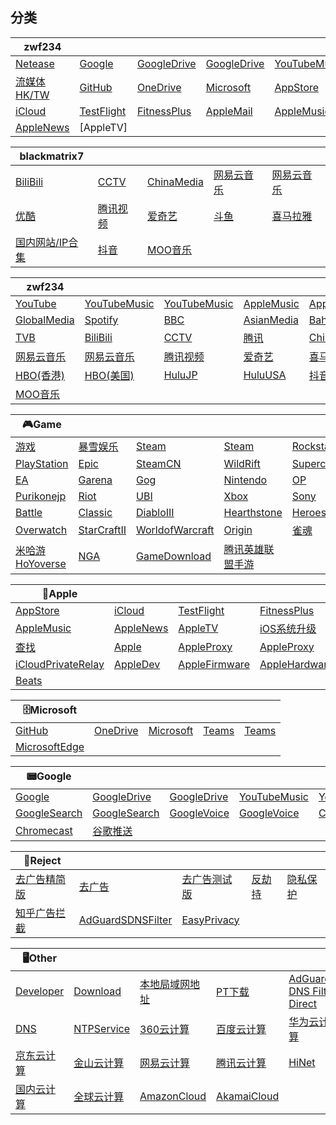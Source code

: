 ## 分类




|zwf234|  |  |  |  |
| ---- | ---- | ---- | ---- | ---- |
|[Netease](https://raw.githubusercontent.com/dsvip/Quantumult-X/master/on1y/rule/) |[Google](https://raw.githubusercontent.com/dsvip/Quantumult-X/master/on1y/rule/Google) |[GoogleDrive](https://raw.githubusercontent.com/dsvip/Quantumult-X/master/on1y/rule/GoogleDrive) |[GoogleDrive](https://raw.githubusercontent.com/dsvip/Quantumult-X/master/on1y/rule/GoogleDrive) |[YouTubeMusic](https://raw.githubusercontent.com/dsvip/Quantumult-X/master/on1y/rule/YouTubeMusic) ||||
|[流媒体HK/TW](https://raw.githubusercontent.com/dsvip/Quantumult-X/master/on1y/rule/zwf234_hk-tw.list) |[GitHub](https://raw.githubusercontent.com/dsvip/Quantumult-X/master/on1y/rule/GitHub) |[OneDrive](https://raw.githubusercontent.com/dsvip/Quantumult-X/master/on1y/rule/OneDrive) |[Microsoft](https://raw.githubusercontent.com/dsvip/Quantumult-X/master/on1y/rule/Microsoft) |[AppStore](https://raw.githubusercontent.com/dsvip/Quantumult-X/master/on1y/rule/AppStore) |||
|[iCloud](https://raw.githubusercontent.com/dsvip/Quantumult-X/master/on1y/rule/iCloud) |[TestFlight](https://raw.githubusercontent.com/dsvip/Quantumult-X/master/on1y/rule/TestFlight) |[FitnessPlus](https://raw.githubusercontent.com/dsvip/Quantumult-X/master/on1y/rule/FitnessPlus) |[AppleMail](https://raw.githubusercontent.com/dsvip/Quantumult-X/master/on1y/rule/AppleMail) |[AppleMusic](https://raw.githubusercontent.com/dsvip/Quantumult-X/master/on1y/rule/AppleMusic) ||
|[AppleNews](https://raw.githubusercontent.com/dsvip/Quantumult-X/master/on1y/rule/AppleNews) |[AppleTV]

|blackmatrix7|  |  |  |  |
| ---- | ---- | ---- | ---- | ---- |
|[BiliBili](https://raw.githubusercontent.com/dsvip/Quantumult-X/master/on1y/rule/BiliBili) |[CCTV](https://raw.githubusercontent.com/dsvip/Quantumult-X/master/on1y/rule/CCTV) |[ChinaMedia](https://raw.githubusercontent.com/dsvip/Quantumult-X/master/on1y/rule/ChinaMedia) |[网易云音乐](https://raw.githubusercontent.com/dsvip/Quantumult-X/master/on1y/rule/NetEaseMusic) |[网易云音乐](https://raw.githubusercontent.com/dsvip/Quantumult-X/master/on1y/rule/NetEaseMusic) ||||
|[优酷](https://raw.githubusercontent.com/dsvip/Quantumult-X/master/on1y/rule/Youku) |[腾讯视频](https://raw.githubusercontent.com/dsvip/Quantumult-X/master/on1y/rule/TencentVideo) |[爱奇艺](https://raw.githubusercontent.com/dsvip/Quantumult-X/master/on1y/rule/iQIYI) |[斗鱼](https://raw.githubusercontent.com/dsvip/Quantumult-X/master/on1y/rule/Douyu) |[喜马拉雅](https://raw.githubusercontent.com/dsvip/Quantumult-X/master/on1y/rule/Himalaya) |||
|[国内网站/IP合集](https://raw.githubusercontent.com/dsvip/Quantumult-X/master/on1y/rule/ChinaMax) |[抖音](https://raw.githubusercontent.com/dsvip/Quantumult-X/master/on1y/rule/DouYin) |[MOO音乐](https://raw.githubusercontent.com/dsvip/Quantumult-X/master/on1y/rule/MOOMusic) ||


|zwf234|  |  |  |  |
| ---- | ---- | ---- | ---- | ---- |
|[YouTube](https://raw.githubusercontent.com/dsvip/Quantumult-X/master/on1y/rule/YouTube) |[YouTubeMusic](https://raw.githubusercontent.com/dsvip/Quantumult-X/master/on1y/rule/YouTubeMusic) |[YouTubeMusic](https://raw.githubusercontent.com/dsvip/Quantumult-X/master/on1y/rule/YouTubeMusic) |[AppleMusic](https://raw.githubusercontent.com/dsvip/Quantumult-X/master/on1y/rule/AppleMusic) |[AppleTV](https://raw.githubusercontent.com/dsvip/Quantumult-X/master/on1y/rule/AppleTV) ||||
|[GlobalMedia](https://raw.githubusercontent.com/dsvip/Quantumult-X/master/on1y/rule/GlobalMedia) |[Spotify](https://raw.githubusercontent.com/dsvip/Quantumult-X/master/on1y/rule/Spotify) |[BBC](https://raw.githubusercontent.com/dsvip/Quantumult-X/master/on1y/rule/BBC) |[AsianMedia](https://raw.githubusercontent.com/dsvip/Quantumult-X/master/on1y/rule/AsianMedia) |[Bahamut](https://raw.githubusercontent.com/dsvip/Quantumult-X/master/on1y/rule/Bahamut) |||
|[TVB](https://raw.githubusercontent.com/dsvip/Quantumult-X/master/on1y/rule/TVB) |[BiliBili](https://raw.githubusercontent.com/dsvip/Quantumult-X/master/on1y/rule/BiliBili) |[CCTV](https://raw.githubusercontent.com/dsvip/Quantumult-X/master/on1y/rule/CCTV) |[腾讯](https://raw.githubusercontent.com/dsvip/Quantumult-X/master/on1y/rule/Tencent) |[ChinaMedia](https://raw.githubusercontent.com/dsvip/Quantumult-X/master/on1y/rule/ChinaMedia) ||
|[网易云音乐](https://raw.githubusercontent.com/dsvip/Quantumult-X/master/on1y/rule/NetEaseMusic) |[网易云音乐](https://raw.githubusercontent.com/dsvip/Quantumult-X/master/on1y/rule/NetEaseMusic) |[腾讯视频](https://raw.githubusercontent.com/dsvip/Quantumult-X/master/on1y/rule/TencentVideo) |[爱奇艺](https://raw.githubusercontent.com/dsvip/Quantumult-X/master/on1y/rule/iQIYI) |[喜马拉雅](https://raw.githubusercontent.com/dsvip/Quantumult-X/master/on1y/rule/Himalaya) |
|[HBO(香港)](https://raw.githubusercontent.com/dsvip/Quantumult-X/master/on1y/rule/HBOHK) |[HBO(美国)](https://raw.githubusercontent.com/dsvip/Quantumult-X/master/on1y/rule/HBOUSA) |[HuluJP](https://raw.githubusercontent.com/dsvip/Quantumult-X/master/on1y/rule/HuluJP) |[HuluUSA](https://raw.githubusercontent.com/dsvip/Quantumult-X/master/on1y/rule/HuluUSA) |[抖音](https://raw.githubusercontent.com/dsvip/Quantumult-X/master/on1y/rule/DouYin) |
|[MOO音乐](https://raw.githubusercontent.com/dsvip/Quantumult-X/master/on1y/rule/MOOMusic) |


|🎮Game|  |  |  |  |
| ---- | ---- | ---- | ---- | ---- |
|[游戏](https://raw.githubusercontent.com/dsvip/Quantumult-X/master/on1y/rule/Game) |[暴雪娱乐](https://raw.githubusercontent.com/dsvip/Quantumult-X/master/on1y/rule/Blizzard) |[Steam](https://raw.githubusercontent.com/dsvip/Quantumult-X/master/on1y/rule/Steam) |[Steam](https://raw.githubusercontent.com/dsvip/Quantumult-X/master/on1y/rule/Steam) |[Rockstar](https://raw.githubusercontent.com/dsvip/Quantumult-X/master/on1y/rule/Rockstar) ||||
|[PlayStation](https://raw.githubusercontent.com/dsvip/Quantumult-X/master/on1y/rule/PlayStation) |[Epic](https://raw.githubusercontent.com/dsvip/Quantumult-X/master/on1y/rule/Epic) |[SteamCN](https://raw.githubusercontent.com/dsvip/Quantumult-X/master/on1y/rule/SteamCN) |[WildRift](https://raw.githubusercontent.com/dsvip/Quantumult-X/master/on1y/rule/WildRift) |[Supercell](https://raw.githubusercontent.com/dsvip/Quantumult-X/master/on1y/rule/Supercell) |||
|[EA](https://raw.githubusercontent.com/dsvip/Quantumult-X/master/on1y/rule/EA) |[Garena](https://raw.githubusercontent.com/dsvip/Quantumult-X/master/on1y/rule/Garena) |[Gog](https://raw.githubusercontent.com/dsvip/Quantumult-X/master/on1y/rule/Gog) |[Nintendo](https://raw.githubusercontent.com/dsvip/Quantumult-X/master/on1y/rule/Nintendo) |[OP](https://raw.githubusercontent.com/dsvip/Quantumult-X/master/on1y/rule/OP) ||
|[Purikonejp](https://raw.githubusercontent.com/dsvip/Quantumult-X/master/on1y/rule/Purikonejp) |[Riot](https://raw.githubusercontent.com/dsvip/Quantumult-X/master/on1y/rule/Riot) |[UBI](https://raw.githubusercontent.com/dsvip/Quantumult-X/master/on1y/rule/UBI) |[Xbox](https://raw.githubusercontent.com/dsvip/Quantumult-X/master/on1y/rule/Xbox) |[Sony](https://raw.githubusercontent.com/dsvip/Quantumult-X/master/on1y/rule/Sony) |
|[Battle](https://raw.githubusercontent.com/dsvip/Quantumult-X/master/on1y/rule/Battle) |[Classic](https://raw.githubusercontent.com/dsvip/Quantumult-X/master/on1y/rule/Classic) |[DiabloIII](https://raw.githubusercontent.com/dsvip/Quantumult-X/master/on1y/rule/DiabloIII) |[Hearthstone](https://raw.githubusercontent.com/dsvip/Quantumult-X/master/on1y/rule/Hearthstone) |[HeroesoftheStorm](https://raw.githubusercontent.com/dsvip/Quantumult-X/master/on1y/rule/HeroesoftheStorm) |
|[Overwatch](https://raw.githubusercontent.com/dsvip/Quantumult-X/master/on1y/rule/Overwatch) |[StarCraftII](https://raw.githubusercontent.com/dsvip/Quantumult-X/master/on1y/rule/StarCraftII) |[WorldofWarcraft](https://raw.githubusercontent.com/dsvip/Quantumult-X/master/on1y/rule/WorldofWarcraft) |[Origin](https://raw.githubusercontent.com/dsvip/Quantumult-X/master/on1y/rule/Origin) |[雀魂](https://raw.githubusercontent.com/dsvip/Quantumult-X/master/on1y/rule/Majsoul) |
|[米哈游HoYoverse](https://raw.githubusercontent.com/dsvip/Quantumult-X/master/on1y/rule/HoYoverse) |[NGA](https://raw.githubusercontent.com/dsvip/Quantumult-X/master/on1y/rule/NGA) |[GameDownload](https://raw.githubusercontent.com/dsvip/Quantumult-X/master/on1y/rule/Game/GameDownload) |[腾讯英雄联盟手游](https://raw.githubusercontent.com/dsvip/Quantumult-X/master/on1y/rule/Game/TencentLoLMobile) |


|🍎Apple|  |  |  |  |
| ---- | ---- | ---- | ---- | ---- |
|[AppStore](https://raw.githubusercontent.com/dsvip/Quantumult-X/master/on1y/rule/AppStore) |[iCloud](https://raw.githubusercontent.com/dsvip/Quantumult-X/master/on1y/rule/iCloud) |[TestFlight](https://raw.githubusercontent.com/dsvip/Quantumult-X/master/on1y/rule/TestFlight) |[FitnessPlus](https://raw.githubusercontent.com/dsvip/Quantumult-X/master/on1y/rule/FitnessPlus) |[AppleMail](https://raw.githubusercontent.com/dsvip/Quantumult-X/master/on1y/rule/AppleMail) ||||
|[AppleMusic](https://raw.githubusercontent.com/dsvip/Quantumult-X/master/on1y/rule/AppleMusic) |[AppleNews](https://raw.githubusercontent.com/dsvip/Quantumult-X/master/on1y/rule/AppleNews) |[AppleTV](https://raw.githubusercontent.com/dsvip/Quantumult-X/master/on1y/rule/AppleTV) |[iOS系统升级](https://raw.githubusercontent.com/dsvip/Quantumult-X/master/on1y/rule/SystemOTA) |[Siri](https://raw.githubusercontent.com/dsvip/Quantumult-X/master/on1y/rule/Siri) |||
|[查找](https://raw.githubusercontent.com/dsvip/Quantumult-X/master/on1y/rule/FindMy) |[Apple](https://raw.githubusercontent.com/dsvip/Quantumult-X/master/on1y/rule/Apple) |[AppleProxy](https://raw.githubusercontent.com/dsvip/Quantumult-X/master/on1y/rule/AppleProxy) |[AppleProxy](https://raw.githubusercontent.com/dsvip/Quantumult-X/master/on1y/rule/AppleProxy) |[iCloudPrivateRelay](https://raw.githubusercontent.com/dsvip/Quantumult-X/master/on1y/rule/iCloudPrivateRelay) ||
|[iCloudPrivateRelay](https://raw.githubusercontent.com/dsvip/Quantumult-X/master/on1y/rule/iCloudPrivateRelay) |[AppleDev](https://raw.githubusercontent.com/dsvip/Quantumult-X/master/on1y/rule/AppleDev) |[AppleFirmware](https://raw.githubusercontent.com/dsvip/Quantumult-X/master/on1y/rule/AppleFirmware) |[AppleHardware](https://raw.githubusercontent.com/dsvip/Quantumult-X/master/on1y/rule/AppleHardware) |[AppleMedia](https://raw.githubusercontent.com/dsvip/Quantumult-X/master/on1y/rule/AppleMedia) |
|[Beats](https://raw.githubusercontent.com/dsvip/Quantumult-X/master/on1y/rule/Beats) |


|🗄️Microsoft|  |  |  |  |
| ---- | ---- | ---- | ---- | ---- |
|[GitHub](https://raw.githubusercontent.com/dsvip/Quantumult-X/master/on1y/rule/GitHub) |[OneDrive](https://raw.githubusercontent.com/dsvip/Quantumult-X/master/on1y/rule/OneDrive) |[Microsoft](https://raw.githubusercontent.com/dsvip/Quantumult-X/master/on1y/rule/Microsoft) |[Teams](https://raw.githubusercontent.com/dsvip/Quantumult-X/master/on1y/rule/Teams) |[Teams](https://raw.githubusercontent.com/dsvip/Quantumult-X/master/on1y/rule/Teams) ||||
|[MicrosoftEdge](https://raw.githubusercontent.com/dsvip/Quantumult-X/master/on1y/rule/MicrosoftEdge) |||


|📟Google|  |  |  |  |
| ---- | ---- | ---- | ---- | ---- |
|[Google](https://raw.githubusercontent.com/dsvip/Quantumult-X/master/on1y/rule/Google) |[GoogleDrive](https://raw.githubusercontent.com/dsvip/Quantumult-X/master/on1y/rule/GoogleDrive) |[GoogleDrive](https://raw.githubusercontent.com/dsvip/Quantumult-X/master/on1y/rule/GoogleDrive) |[YouTubeMusic](https://raw.githubusercontent.com/dsvip/Quantumult-X/master/on1y/rule/YouTubeMusic) |[YouTubeMusic](https://raw.githubusercontent.com/dsvip/Quantumult-X/master/on1y/rule/YouTubeMusic) ||||
|[GoogleSearch](https://raw.githubusercontent.com/dsvip/Quantumult-X/master/on1y/rule/GoogleSearch) |[GoogleSearch](https://raw.githubusercontent.com/dsvip/Quantumult-X/master/on1y/rule/GoogleSearch) |[GoogleVoice](https://raw.githubusercontent.com/dsvip/Quantumult-X/master/on1y/rule/GoogleVoice) |[GoogleVoice](https://raw.githubusercontent.com/dsvip/Quantumult-X/master/on1y/rule/GoogleVoice) |[Chromecast](https://raw.githubusercontent.com/dsvip/Quantumult-X/master/on1y/rule/Chromecast) |||
|[Chromecast](https://raw.githubusercontent.com/dsvip/Quantumult-X/master/on1y/rule/Chromecast) |[谷歌推送](https://raw.githubusercontent.com/dsvip/Quantumult-X/master/on1y/rule/GoogleFCM) ||


|🚫Reject|  |  |  |  |
| ---- | ---- | ---- | ---- | ---- |
|[去广告精简版](https://raw.githubusercontent.com/dsvip/Quantumult-X/master/on1y/rule/AdvertisingLite) |[去广告](https://raw.githubusercontent.com/dsvip/Quantumult-X/master/on1y/rule/Advertising) |[去广告测试版](https://raw.githubusercontent.com/dsvip/Quantumult-X/master/on1y/rule/AdvertisingTest) |[反劫持](https://raw.githubusercontent.com/dsvip/Quantumult-X/master/on1y/rule/Hijacking) |[隐私保护](https://raw.githubusercontent.com/dsvip/Quantumult-X/master/on1y/rule/Privacy) ||||
|[知乎广告拦截](https://raw.githubusercontent.com/dsvip/Quantumult-X/master/on1y/rule/ZhihuAds) |[AdGuardSDNSFilter](https://raw.githubusercontent.com/dsvip/Quantumult-X/master/on1y/rule/AdGuardSDNSFilter) |[EasyPrivacy](https://raw.githubusercontent.com/dsvip/Quantumult-X/master/on1y/rule/EasyPrivacy) |||


|🖥️Other|  |  |  |  |
| ---- | ---- | ---- | ---- | ---- |
|[Developer](https://raw.githubusercontent.com/dsvip/Quantumult-X/master/on1y/rule/Developer) |[Download](https://raw.githubusercontent.com/dsvip/Quantumult-X/master/on1y/rule/Download) |[本地局域网地址](https://raw.githubusercontent.com/dsvip/Quantumult-X/master/on1y/rule/Lan) |[PT下载](https://raw.githubusercontent.com/dsvip/Quantumult-X/master/on1y/rule/PrivateTracker) |[AdGuardS DNS Filter Direct](https://raw.githubusercontent.com/dsvip/Quantumult-X/master/on1y/rule/AdGuardSDNSFilter/Direct) ||||
|[DNS](https://raw.githubusercontent.com/dsvip/Quantumult-X/master/on1y/rule/DNS) |[NTPService](https://raw.githubusercontent.com/dsvip/Quantumult-X/master/on1y/rule/NTPService) |[360云计算](https://raw.githubusercontent.com/dsvip/Quantumult-X/master/on1y/rule/Cloud/360Cloud) |[百度云计算](https://raw.githubusercontent.com/dsvip/Quantumult-X/master/on1y/rule/Cloud/BaiduCloud) |[华为云计算](https://raw.githubusercontent.com/dsvip/Quantumult-X/master/on1y/rule/Cloud/HuaweiCloud) |||
|[京东云计算](https://raw.githubusercontent.com/dsvip/Quantumult-X/master/on1y/rule/Cloud/JingDongCloud) |[金山云计算](https://raw.githubusercontent.com/dsvip/Quantumult-X/master/on1y/rule/Cloud/KingsoftCloud) |[网易云计算](https://raw.githubusercontent.com/dsvip/Quantumult-X/master/on1y/rule/Cloud/NeteaseCloud) |[腾讯云计算](https://raw.githubusercontent.com/dsvip/Quantumult-X/master/on1y/rule/Cloud/TencentCloud) |[HiNet](https://raw.githubusercontent.com/dsvip/Quantumult-X/master/on1y/rule/Cloud/HiNet) ||
|[国内云计算](https://raw.githubusercontent.com/dsvip/Quantumult-X/master/on1y/rule/Cloud/CloudCN) |[全球云计算](https://raw.githubusercontent.com/dsvip/Quantumult-X/master/on1y/rule/Cloud/CloudGlobal) |[AmazonCloud](https://raw.githubusercontent.com/dsvip/Quantumult-X/master/on1y/rule/Cloud/AmazonCloud) |[AkamaiCloud](https://raw.githubusercontent.com/dsvip/Quantumult-X/master/on1y/rule/Cloud/AkamaiCloud) |
